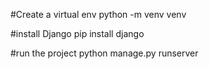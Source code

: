 #Create a virtual env
python -m venv venv

#install Django
pip install django 

#run the project
python manage.py runserver
